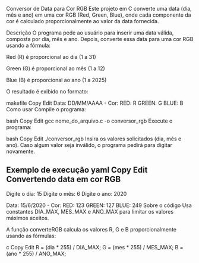 Conversor de Data para Cor RGB
Este projeto em C converte uma data (dia, mês e ano) em uma cor RGB (Red, Green, Blue), onde cada componente da cor é calculado proporcionalmente ao valor da data fornecida.

Descrição
O programa pede ao usuário para inserir uma data válida, composta por dia, mês e ano. Depois, converte essa data para uma cor RGB usando a fórmula:

Red (R) é proporcional ao dia (1 a 31)

Green (G) é proporcional ao mês (1 a 12)

Blue (B) é proporcional ao ano (1 a 2025)

O resultado é exibido no formato:

makefile
Copy
Edit
Data: DD/MM/AAAA - Cor: RED: R GREEN: G BLUE: B
Como usar
Compile o programa:

bash
Copy
Edit
gcc nome_do_arquivo.c -o conversor_rgb
Execute o programa:

bash
Copy
Edit
./conversor_rgb
Insira os valores solicitados (dia, mês e ano). Caso algum valor seja inválido, o programa pedirá para digitar novamente.

Exemplo de execução
yaml
Copy
Edit
Convertendo data em cor RGB
---------------------------
Digite o dia: 15
Digite o mês: 6
Digite o ano: 2020

Data: 15/6/2020 - Cor: RED: 123 GREEN: 127 BLUE: 249
Sobre o código
Usa constantes DIA_MAX, MES_MAX e ANO_MAX para limitar os valores máximos aceitos.

A função converteRGB calcula os valores R, G e B proporcionalmente usando as fórmulas:

c
Copy
Edit
R = (dia * 255) / DIA_MAX;
G = (mes * 255) / MES_MAX;
B = (ano * 255) / ANO_MAX;
